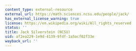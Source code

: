 ```yaml
---
content_type: external-resource
external_url: https://math.sciences.ncsu.edu/people/jack/
has_external_license_warning: true
license: https://en.wikipedia.org/wiki/All_rights_reserved
status: ''
title: Jack Silverstein (NCSU)
uid: af2ea229-1e9d-4139-9fdf-1a5acf02f33e
wayback_url: ''
---
```

